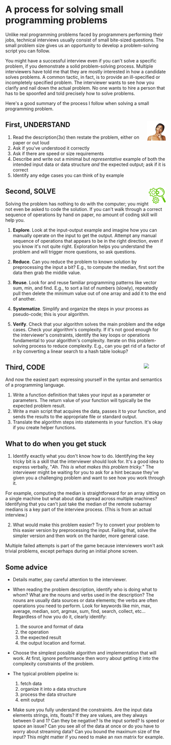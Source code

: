 # A process for solving small programming problems

Unlike real programming problems faced by programmers performing their jobs, technical interviews usually consist of small bite-sized questions.  The small problem size gives us an opportunity to develop a problem-solving script you can follow.  

You might have a successful interview even if you can't solve a specific problem, if you demonstrate a solid problem-solving process. Multiple interviewers have told me that they are mostly interested in how a candidate solves problems. A common tactic, in fact, is to provide an ill-specified or incompletely specified problem. The interviewer wants to see how you clarify and nail down the actual problem. No one wants to hire a person that has to be spoonfed and told precisely how to solve problems.

Here's a good summary of the process I follow when solving a small programming problem.

## First, UNDERSTAND <img align="right" src="images/Thinking-Woman-PNG.png" width="60">

1. Read the description(3x) then restate the problem, either on paper or out loud
2. Ask if you've understood it correctly
3. Ask if there are speed or size requirements
4. Describe and write out a minimal but *representative* example of both the intended input data or data structure *and* the expected output; ask if it is correct
5. Identify any edge cases you can think of by example

## Second, SOLVE <img align="right" src="images/solve-icon.png" width="55">

Solving the problem has nothing to do with the computer; you might not even be asked to code the solution. If you can't walk through a correct sequence of operations by hand on paper, no amount of coding skill will help you. 

1. **Explore**. Look at the input-output example and imagine how you can manually operate on the input to get the output. Attempt any manual sequence of operations that appears to be in the right direction, even if you know it's not quite right. Exploration helps you understand the problem and will trigger more questions, so ask questions.

2. **Reduce**. Can you reduce the problem to known solution by preprocessing the input a bit? E.g., to compute the median, first sort the data then grab the middle value.

3. **Reuse**. Look for and reuse familiar programming patterns like vector sum, min, and find. E.g., to sort a list of numbers (slowly), repeatedly pull then delete the minimum value out of one array and add it to the end of another.

4. **Systematize**. Simplify and organize the steps in your process as pseudo-code; this is your algorithm.

5. **Verify**. Check that your algorithm solves the main problem and the edge cases.  Check your algorithm's complexity. If it's not good enough for the interviewer's constraints, identify the key loops or operations fundamental to your algorithm's complexity. Iterate on this problem-solving process to reduce complexity. E.g., can you get rid of a factor of *n* by converting a linear search to a hash table lookup?

## Third, CODE <img align="right" src="https://image.freepik.com/free-photo/cropped-view-of-hands-typing-on-laptop_1262-3196.jpg" width="70">

And now the easiest part: expressing yourself in the syntax and semantics of a programming language.

1. Write a function definition that takes your input as a parameter or parameters. The return value of your function will typically be the expected problem result.
2. Write a main script that acquires the data, passes it to your function, and sends the results to the appropriate file or standard output.
3. Translate the algorithm steps into statements in your function. It's okay if you create helper functions.

## What to do when you get stuck

1. Identify exactly what you don't know how to do. Identifying the key tricky bit is a skill that the interviewer should look for.  It's a good idea to express verbally, "*Ah. This is what makes this problem tricky.*" The interviewer might be waiting for you to ask for a hint because they've given you a challenging problem and want to see how you work through it.
<p>
For example, computing the median is straightforward for an array sitting on a single machine but what about data spread across multiple machines? Identifying that you can't just take the median of the remote subarray medians is a key part of the interview process. (This is from an actual interview.)

2. What would make this problem easier? Try to convert your problem to this easier version by preprocessing the input. Failing that, solve the simpler version and then work on the harder, more general case.

Multiple failed attempts is part of the game because interviewers won't ask trivial problems, except perhaps during an initial phone screen.


## Some advice

* Details matter, pay careful attention to the interviewer.

* When reading the problem description, identify who is doing what to whom? What are the nouns and verbs used in the description? The nouns are usually data sources or data elements; the verbs are often operations you need to perform. Look for keywords like min, max, average, median, sort, argmax, sum, find, search, collect, etc... Regardless of how you do it, clearly identify:
    1. the source and format of data
    1. the operation
    1. the expected result
    1. the output location and format.

*  Choose the simplest possible algorithm and implementation that will work. At first, ignore performance then worry about getting it into the complexity constraints of the problem.

* The typical problem pipeline is:

    1. fetch data
    1. organize it into a data structure
    1. process the data structure
    1. emit output
 
* Make sure you fully understand the constraints.  Are the input data elements strings, ints, floats?  If they are values, are they always between 0 and 1?  Can they be negative? Is the input sorted? Is speed or space an issue? Can you see all of the data at once or do you have to worry about streaming data? Can you bound the maximum size of the input? This might matter if you need to make an nxn matrix for example.

